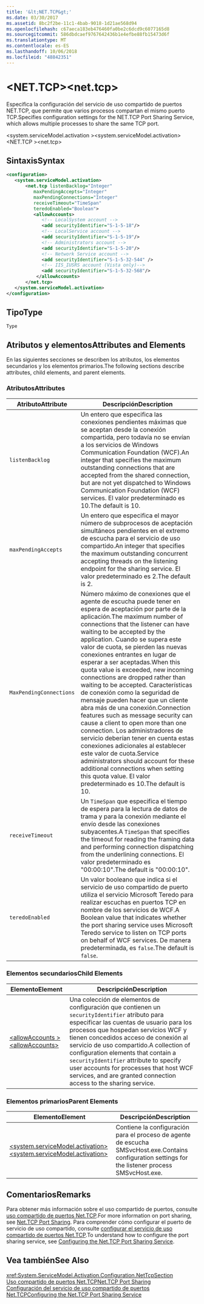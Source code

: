 ```yaml
---
title: '&lt;NET.TCP&gt;'
ms.date: 03/30/2017
ms.assetid: 8bc2f2be-11c1-4bab-9018-1d21ae568d94
ms.openlocfilehash: c67aeca183eb476460fa0be2c6dcd9c6077165d8
ms.sourcegitcommit: 586dbdcaef9767642436b1e4efbe88fb15473d6f
ms.translationtype: MT
ms.contentlocale: es-ES
ms.lasthandoff: 10/06/2018
ms.locfileid: "48842351"
---
```

# <a name="ltnettcpgt"></a><span data-ttu-id="a52b6-102">&lt;NET.TCP&gt;</span><span class="sxs-lookup"><span data-stu-id="a52b6-102">&lt;net.tcp&gt;</span></span>
<span data-ttu-id="a52b6-103">Especifica la configuración del servicio de uso compartido de puertos NET.TCP, que permite que varios procesos compartan el mismo puerto TCP.</span><span class="sxs-lookup"><span data-stu-id="a52b6-103">Specifies configuration settings for the NET.TCP Port Sharing Service, which allows multiple processes to share the same TCP port.</span></span>  
  
 <span data-ttu-id="a52b6-104">\<system.serviceModel.activation ></span><span class="sxs-lookup"><span data-stu-id="a52b6-104">\<system.serviceModel.activation></span></span>  
<span data-ttu-id="a52b6-105">\<NET.TCP ></span><span class="sxs-lookup"><span data-stu-id="a52b6-105">\<net.tcp></span></span>  
  
## <a name="syntax"></a><span data-ttu-id="a52b6-106">Sintaxis</span><span class="sxs-lookup"><span data-stu-id="a52b6-106">Syntax</span></span>  
  
```xml  
<configuration>  
   <system.serviceModel.activation>  
       <net.tcp listenBacklog="Integer"  
          maxPendingAccepts="Integer"  
          maxPendingConnections="Integer"  
          receiveTimeout="TimeSpan"  
          teredoEnabled="Boolean">  
          <allowAccounts>  
             <!-- LocalSystem account -->   
             <add securityIdentifier="S-1-5-18"/>  
             <!-- LocalService account -->   
             <add securityIdentifier="S-1-5-19"/>  
             <!-- Administrators account -->   
             <add securityIdentifier="S-1-5-20"/>  
             <!-- Network Service account -->   
             <add securityIdentifier="S-1-5-32-544" />  
             <!-- IIS_IUSRS account (Vista only)-->   
             <add securityIdentifier="S-1-5-32-568"/>  
           </allowAccounts>  
       </net.tcp>  
   </system.serviceModel.activation>  
</configuration>  
```  
  
## <a name="type"></a><span data-ttu-id="a52b6-107">Tipo</span><span class="sxs-lookup"><span data-stu-id="a52b6-107">Type</span></span>  
 `Type`  
  
## <a name="attributes-and-elements"></a><span data-ttu-id="a52b6-108">Atributos y elementos</span><span class="sxs-lookup"><span data-stu-id="a52b6-108">Attributes and Elements</span></span>  
 <span data-ttu-id="a52b6-109">En las siguientes secciones se describen los atributos, los elementos secundarios y los elementos primarios.</span><span class="sxs-lookup"><span data-stu-id="a52b6-109">The following sections describe attributes, child elements, and parent elements.</span></span>  
  
### <a name="attributes"></a><span data-ttu-id="a52b6-110">Atributos</span><span class="sxs-lookup"><span data-stu-id="a52b6-110">Attributes</span></span>  
  
|<span data-ttu-id="a52b6-111">Atributo</span><span class="sxs-lookup"><span data-stu-id="a52b6-111">Attribute</span></span>|<span data-ttu-id="a52b6-112">Descripción</span><span class="sxs-lookup"><span data-stu-id="a52b6-112">Description</span></span>|  
|---------------|-----------------|  
|`listenBacklog`|<span data-ttu-id="a52b6-113">Un entero que especifica las conexiones pendientes máximas que se aceptan desde la conexión compartida, pero todavía no se envían a los servicios de Windows Communication Foundation (WCF).</span><span class="sxs-lookup"><span data-stu-id="a52b6-113">An integer that specifies the maximum outstanding connections that are accepted from the shared connection, but are not yet dispatched to Windows Communication Foundation (WCF) services.</span></span> <span data-ttu-id="a52b6-114">El valor predeterminado es 10.</span><span class="sxs-lookup"><span data-stu-id="a52b6-114">The default is 10.</span></span>|  
|`maxPendingAccepts`|<span data-ttu-id="a52b6-115">Un entero que especifica el mayor número de subprocesos de aceptación simultáneos pendientes en el extremo de escucha para el servicio de uso compartido.</span><span class="sxs-lookup"><span data-stu-id="a52b6-115">An integer that specifies the maximum outstanding concurrent accepting threads on the listening endpoint for the sharing service.</span></span> <span data-ttu-id="a52b6-116">El valor predeterminado es 2.</span><span class="sxs-lookup"><span data-stu-id="a52b6-116">The default is 2.</span></span>|  
|`MaxPendingConnections`|<span data-ttu-id="a52b6-117">Número máximo de conexiones que el agente de escucha puede tener en espera de aceptación por parte de la aplicación.</span><span class="sxs-lookup"><span data-stu-id="a52b6-117">The maximum number of connections that the listener can have waiting to be accepted by the application.</span></span> <span data-ttu-id="a52b6-118">Cuando se supera este valor de cuota, se pierden las nuevas conexiones entrantes en lugar de esperar a ser aceptadas.</span><span class="sxs-lookup"><span data-stu-id="a52b6-118">When this quota value is exceeded, new incoming connections are dropped rather than waiting to be accepted.</span></span> <span data-ttu-id="a52b6-119">Características de conexión como la seguridad de mensaje pueden hacer que un cliente abra más de una conexión.</span><span class="sxs-lookup"><span data-stu-id="a52b6-119">Connection features such as message security can cause a client to open more than one connection.</span></span> <span data-ttu-id="a52b6-120">Los administradores de servicio deberían tener en cuenta estas conexiones adicionales al establecer este valor de cuota.</span><span class="sxs-lookup"><span data-stu-id="a52b6-120">Service administrators should account for these additional connections when setting this quota value.</span></span> <span data-ttu-id="a52b6-121">El valor predeterminado es 10.</span><span class="sxs-lookup"><span data-stu-id="a52b6-121">The default is 10.</span></span>|  
|`receiveTimeout`|<span data-ttu-id="a52b6-122">Un `TimeSpan` que especifica el tiempo de espera para la lectura de datos de trama y para la conexión mediante el envío desde las conexiones subyacentes.</span><span class="sxs-lookup"><span data-stu-id="a52b6-122">A `TimeSpan` that specifies the timeout for reading the framing data and performing connection dispatching from the underlining connections.</span></span> <span data-ttu-id="a52b6-123">El valor predeterminado es "00:00:10".</span><span class="sxs-lookup"><span data-stu-id="a52b6-123">The default is "00:00:10".</span></span>|  
|`teredoEnabled`|<span data-ttu-id="a52b6-124">Un valor booleano que indica si el servicio de uso compartido de puerto utiliza el servicio Microsoft Teredo para realizar escuchas en puertos TCP en nombre de los servicios de WCF.</span><span class="sxs-lookup"><span data-stu-id="a52b6-124">A Boolean value that indicates whether the port sharing service uses Microsoft Teredo service to listen on TCP ports on behalf of WCF services.</span></span> <span data-ttu-id="a52b6-125">De manera predeterminada, es `false`.</span><span class="sxs-lookup"><span data-stu-id="a52b6-125">The default is `false`.</span></span>|  
  
### <a name="child-elements"></a><span data-ttu-id="a52b6-126">Elementos secundarios</span><span class="sxs-lookup"><span data-stu-id="a52b6-126">Child Elements</span></span>  
  
|<span data-ttu-id="a52b6-127">Elemento</span><span class="sxs-lookup"><span data-stu-id="a52b6-127">Element</span></span>|<span data-ttu-id="a52b6-128">Descripción</span><span class="sxs-lookup"><span data-stu-id="a52b6-128">Description</span></span>|  
|-------------|-----------------|  
|[<span data-ttu-id="a52b6-129">\<allowAccounts ></span><span class="sxs-lookup"><span data-stu-id="a52b6-129">\<allowAccounts></span></span>](../../../../../docs/framework/configure-apps/file-schema/wcf/allowaccounts.md)|<span data-ttu-id="a52b6-130">Una colección de elementos de configuración que contienen un `securityIdentifier` atributo para especificar las cuentas de usuario para los procesos que hospedan servicios WCF y tienen concedidos acceso de conexión al servicio de uso compartido.</span><span class="sxs-lookup"><span data-stu-id="a52b6-130">A collection of configuration elements that contain a `securityIdentifier` attribute to specify user accounts for processes that host WCF services, and are granted connection access to the sharing service.</span></span>|  
  
### <a name="parent-elements"></a><span data-ttu-id="a52b6-131">Elementos primarios</span><span class="sxs-lookup"><span data-stu-id="a52b6-131">Parent Elements</span></span>  
  
|<span data-ttu-id="a52b6-132">Elemento</span><span class="sxs-lookup"><span data-stu-id="a52b6-132">Element</span></span>|<span data-ttu-id="a52b6-133">Descripción</span><span class="sxs-lookup"><span data-stu-id="a52b6-133">Description</span></span>|  
|-------------|-----------------|  
|[<span data-ttu-id="a52b6-134">\<system.serviceModel.activation></span><span class="sxs-lookup"><span data-stu-id="a52b6-134">\<system.serviceModel.activation></span></span>](../../../../../docs/framework/configure-apps/file-schema/wcf/system-servicemodel-activation.md)|<span data-ttu-id="a52b6-135">Contiene la configuración para el proceso de agente de escucha SMSvcHost.exe.</span><span class="sxs-lookup"><span data-stu-id="a52b6-135">Contains configuration settings for the listener process SMSvcHost.exe.</span></span>|  
  
## <a name="remarks"></a><span data-ttu-id="a52b6-136">Comentarios</span><span class="sxs-lookup"><span data-stu-id="a52b6-136">Remarks</span></span>  
 <span data-ttu-id="a52b6-137">Para obtener más información sobre el uso compartido de puertos, consulte [uso compartido de puertos Net.TCP](../../../../../docs/framework/wcf/feature-details/net-tcp-port-sharing.md).</span><span class="sxs-lookup"><span data-stu-id="a52b6-137">For more information on port sharing, see [Net.TCP Port Sharing](../../../../../docs/framework/wcf/feature-details/net-tcp-port-sharing.md).</span></span> <span data-ttu-id="a52b6-138">Para comprender cómo configurar el puerto de servicio de uso compartido, consulte [configurar el servicio de uso compartido de puertos Net.TCP](../../../../../docs/framework/wcf/feature-details/configuring-the-net-tcp-port-sharing-service.md).</span><span class="sxs-lookup"><span data-stu-id="a52b6-138">To understand how to configure the port sharing service, see [Configuring the Net.TCP Port Sharing Service](../../../../../docs/framework/wcf/feature-details/configuring-the-net-tcp-port-sharing-service.md).</span></span>  
  
## <a name="see-also"></a><span data-ttu-id="a52b6-139">Vea también</span><span class="sxs-lookup"><span data-stu-id="a52b6-139">See Also</span></span>  
 <xref:System.ServiceModel.Activation.Configuration.NetTcpSection>  
 [<span data-ttu-id="a52b6-140">Uso compartido de puertos Net.TCP</span><span class="sxs-lookup"><span data-stu-id="a52b6-140">Net.TCP Port Sharing</span></span>](../../../../../docs/framework/wcf/feature-details/net-tcp-port-sharing.md)  
 [<span data-ttu-id="a52b6-141">Configuración del servicio de uso compartido de puertos Net.TCP</span><span class="sxs-lookup"><span data-stu-id="a52b6-141">Configuring the Net.TCP Port Sharing Service</span></span>](../../../../../docs/framework/wcf/feature-details/configuring-the-net-tcp-port-sharing-service.md)
